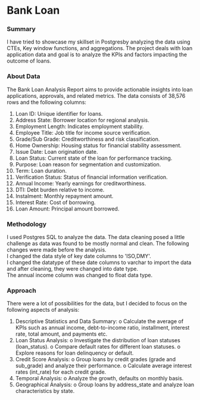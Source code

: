# Bank  Loan
### Summary
I have tried to showcase my skillset in Postgresby analyzing the data using CTEs, Key window functions, and aggregations. The project deals with loan application data and goal is to analyze the KPIs and factors impacting the outcome of loans. 
### About Data
The Bank Loan Analysis Report aims to provide actionable insights into loan applications, approvals, and related metrics.
The data consists of 38,576 rows and the following columns:
1.	Loan ID: Unique identifier for loans.
2.	Address State: Borrower location for regional analysis.
3.	Employment Length: Indicates employment stability.
4.	Employee Title: Job title for income source verification.
5.	Grade/Sub Grade: Creditworthiness and risk classification.
6.	Home Ownership: Housing status for financial stability assessment.
7.	Issue Date: Loan origination date.
8.	Loan Status: Current state of the loan for performance tracking.
9.	Purpose: Loan reason for segmentation and customization.
10.	Term: Loan duration.
11.	Verification Status: Status of financial information verification.
12.	Annual Income: Yearly earnings for creditworthiness.
13.	DTI: Debt burden relative to income.
14.	Instalment: Monthly repayment amount.
15.	Interest Rate: Cost of borrowing.
16.	Loan Amount: Principal amount borrowed.

### Methodology
   I used Postgres SQL to analyze the data. The data cleaning posed a little challenge as data was found to be mostly normal and clean. The following changes were made before the analysis.<br>
I changed the data style of key date columns to 'ISO,DMY'.<br>
I changed the datatype of these date columns to varchar to import the data and after cleaning, they were changed into date type.<br>
The annual income column was changed to float data type. 

### Approach
There were a lot of possibilities for the data, but I decided to focus on the following aspects of analysis: 
1.	Descriptive Statistics and Data Summary:
o	 Calculate the average of KPIs such as annual income, debt-to-income ratio, installment, interest rate, total amount, and payments etc.
2.	Loan Status Analysis:
o	Investigate the distribution of loan statuses (loan_status).
o	Compare default rates for different loan statuses.
o	Explore reasons for loan delinquency or default.
3.	Credit Score Analysis:
o	Group loans by credit grades (grade and sub_grade) and analyze their performance.
o	Calculate average interest rates (int_rate) for each credit grade.
4.	Temporal Analysis:
o	Analyze the growth, defaults on monthly basis.
5.	Geographical Analysis:
o	Group loans by address_state and analyze loan characteristics by state.

